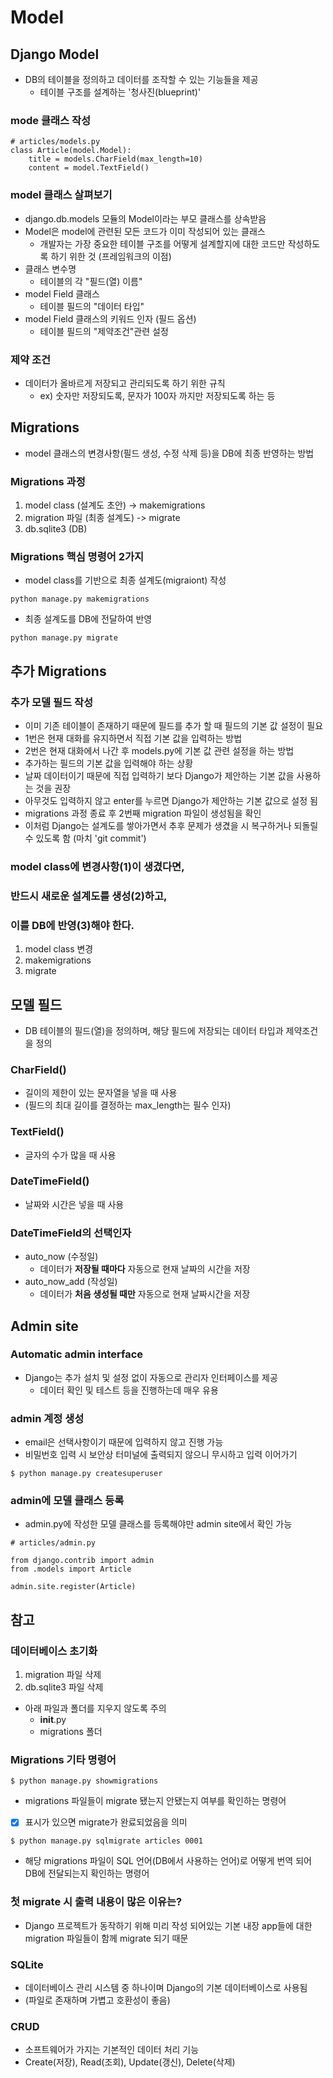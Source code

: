 # Model

## Django Model
- DB의 테이블을 정의하고 데이터를 조작할 수 있는 기능들을 제공
    - 테이블 구조를 설계하는 '청사진(blueprint)'

### mode 클래스 작성
```
# articles/models.py
class Article(model.Model):
    title = models.CharField(max_length=10)
    content = model.TextField()
```

### model 클래스 살펴보기
- django.db.models 모듈의 Model이라는 부모 클래스를 상속받음
- Model은 model에 관련된 모든 코드가 이미 작성되어 있는 클래스
    - 개발자는 가장 중요한 테이블 구조를 어떻게 설계할지에 대한 코드만 작성하도록 하기 위한 것 (프레임워크의 이점)
- 클래스 변수명
    - 테이블의 각 "필드(열) 이름"
- model Field 클래스
    - 테이블 필드의 "데이터 타입"
- model Field 클래스의 키워드 인자 (필드 옵션)
    - 테이블 필드의 "제약조건"관련 설정

### 제약 조건
- 데이터가 올바르게 저장되고 관리되도록 하기 위한 규칙
    - ex) 숫자만 저장되도록, 문자가 100자 까지만 저장되도록 하는 등


## Migrations
- model 클래스의 변경사항(필드 생성, 수정 삭제 등)을 DB에 최종 반영하는 방법

### Migrations 과정
1. model class (설계도 초안) -> makemigrations
2. migration 파일 (최종 설계도) -> migrate
3. db.sqlite3 (DB)

### Migrations 핵심 명령어 2가지
- model class를 기반으로 최종 설계도(migraiont) 작성
```
python manage.py makemigrations
```
- 최종 설계도를 DB에 전달하여 반영
```
python manage.py migrate
```


## 추가 Migrations

### 추가 모델 필드 작성
- 이미 기존 테이블이 존재하기 때문에 필드를 추가 할 때 필드의 기본 값 설정이 필요
- 1번은 현재 대화를 유지하면서 직접 기본 값을 입력하는 방법
- 2번은 현재 대화에서 나간 후 models.py에 기본 값 관련 설정을 하는 방법
- 추가하는 필드의 기본 값을 입력해야 하는 상황
- 날짜 데이터이기 때문에 직접 입력하기 보다 Django가 제안하는 기본 값을 사용하는 것을 권장
- 아무것도 입력하지 않고 enter를 누르면 Django가 제안하는 기본 값으로 설정 됨
- migrations 과정 종료 후 2번째 migration 파일이 생성됨을 확인
- 이처럼 Django는 설계도를 쌓아가면서 추후 문제가 생겼을 시 복구하거나 되돌릴 수 있도록 함 (마치 'git commit')

### model class에 변경사항(1)이 생겼다면,
### 반드시 새로운 설계도를 생성(2)하고,
### 이를 DB에 반영(3)해야 한다.
1. model class 변경
2. makemigrations
3. migrate


## 모델 필드
- DB 테이블의 필드(열)을 정의하며, 해당 필드에 저장되는 데이터 타입과 제약조건을 정의


### CharField()
- 길이의 제한이 있는 문자열을 넣을 때 사용
- (필드의 최대 길이를 결정하는 max_length는 필수 인자)

### TextField()
- 글자의 수가 많을 때 사용

### DateTimeField()
- 날짜와 시간은 넣을 때 사용

### DateTimeField의 선택인자
- auto_now (수정일)
    - 데이터가 **저장될 때마다** 자동으로 현재 날짜의 시간을 저장
- auto_now_add (작성일)
    - 데이터가 **처음 생성될 때만** 자동으로 현재 날짜시간을 저장


## Admin site

### Automatic admin interface
- Django는 추가 설치 및 설정 없이 자동으로 관리자 인터페이스를 제공
    - 데이터 확인 및 테스트 등을 진행하는데 매우 유용

### admin 계정 생성
- email은 선택사항이기 때문에 입력하지 않고 진행 가능
- 비밀번호 입력 시 보안상 터미널에 출력되지 않으니 무시하고 입력 이어가기
```
$ python manage.py createsuperuser
```

### admin에 모델 클래스 등록
- admin.py에 작성한 모델 클래스를 등록해야만 admin site에서 확인 가능
```
# articles/admin.py

from django.contrib import admin
from .models import Article

admin.site.register(Article)
```

## 참고

### 데이터베이스 초기화
1. migration 파일 삭제
2. db.sqlite3 파일 삭제
- 아래 파일과 폴더를 지우지 않도록 주의
    - __init__.py
    - migrations 폴더

### Migrations 기타 명령어
```
$ python manage.py showmigrations
```
- migrations 파일들이 migrate 됐는지 안됐는지 여부를 확인하는 명령어
- [X] 표시가 있으면 migrate가 완료되었음을 의미
```
$ python manage.py sqlmigrate articles 0001
```
- 해당 migrations 파일이 SQL 언어(DB에서 사용하는 언어)로 어떻게 번역 되어 DB에 전달되는지 확인하는 명령어

### 첫 migrate 시 출력 내용이 많은 이유는?
- Django 프로젝트가 동작하기 위해 미리 작성 되어있는 기본 내장 app들에 대한 migration 파일들이 함께 migrate 되기 때문

### SQLite
- 데이터베이스 관리 시스템 중 하나이며 Django의 기본 데이터베이스로 사용됨
- (파일로 존재하며 가볍고 호환성이 좋음)

### CRUD
- 소프트웨어가 가지는 기본적인 데이터 처리 기능
- Create(저장), Read(조회), Update(갱신), Delete(삭제)


